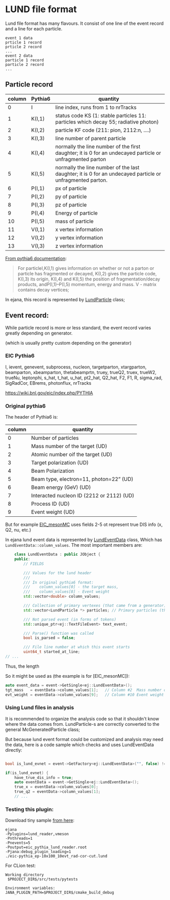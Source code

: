 # LUND file format

Lund file format has many flavours. It consist of one line of the event record and
a line for each particle. 

```
event 1 data
prticle 1 record
prticle 2 record
...
event 2 data
particle 1 record
particle 2 record
... 
```

## Particle record
|column|Pythia6|quantity|
|------|------|--------|
| 0    |I     | 	line index, runs from 1 to nrTracks
| 1    |K(I,1)| 	status code KS (1: stable particles 11: particles which decay 55; radiative photon)
| 2    |K(I,2)| 	particle KF code (211: pion, 2112:n, ....)
| 3    |K(I,3)| 	line number of parent particle
| 4    |K(I,4)| 	normally the line number of the first daughter; it is 0 for an undecayed particle or unfragmented parton
| 5    |K(I,5)| 	normally the line number of the last daughter; it is 0 for an undecayed particle or unfragmented parton.
| 6    |P(I,1)| 	px of particle
| 7    |P(I,2)| 	py of particle
| 8    |P(I,3)| 	pz of particle
| 9    |P(I,4)| 	Energy of particle
| 10   |P(I,5)| 	mass of particle
| 11   |V(I,1)| 	x vertex information
| 12   |V(I,2)| 	y vertex information
| 13   |V(I,3)| 	z vertex information 

[From pythia6 documentation](https://arxiv.org/pdf/hep-ph/0603175.pdf):

> For particleI,K(I,1) gives information on whether or not a parton or particle
> has fragmented  or  decayed, K(I,2) gives the particle code, K(I,3) its origin,
> K(I,4) and K(I,5) the position of fragmentation/decay products, andP(I,1)–P(I,5)
> momentum, energy and mass. V - matrix  contains  decay  vertices;

In ejana, this record is represented by [LundParticle](LundParticle.h) class;

## Event record:

While particle record is more or less standard, the event
record varies greatly depending on generator. 

(which is
usually pretty custom depending on the generator)

### EIC Pythia6

I, 
ievent, 
genevent, 
subprocess, 
nucleon,
targetparton,
xtargparton,
beamparton,
xbeamparton,
thetabeamprtn,
truey,
trueQ2,
truex,
trueW2,
trueNu,
leptonphi,
s_hat,
t_hat,
u_hat,
pt2_hat,
Q2_hat,
F2,
F1,
R,
sigma_rad,
SigRadCor,
EBrems,
photonflux,
nrTracks

https://wiki.bnl.gov/eic/index.php/PYTHIA

### Original pythia6

The header of Pythia6 is:

|column|quantity|
|------|--------|
|0|Number of particles|
|1|Mass number of the target (UD)|
|2|Atomic number oif the target (UD)|
|3|Target polarization  (UD)|
|4|Beam Polarization|
|5|Beam type, electron=11, photon=22” (UD)|
|6|Beam energy (GeV)  (UD)|
|7|Interacted nucleon ID (2212 or 2112)  (UD)|
|8|Process ID (UD)|
|9|Event weight (UD)|

But for example [EIC_mesonMC](https://github.com/JeffersonLab/EIC_mesonMC) uses 
fields 2-5 ot represent true DIS info (x, Q2, nu, etc.)

In ejana lund event data is represented by [LundEventData](LundEventData.h) class, 
Which has `LundEventData::column_values`. The most important members are: 

```c++
    class LundEventData : public JObject {
    public:
        // FIELDS

        /// Values for the lund header
        ///
        /// In original pythia6 format: 
        ///    column_values[0] - the target mass, 
        ///    column_values[8] - Event weight
        std::vector<double> column_values;

        /// Collection of primary vertexes (that came from a generator)
        std::vector<LundParticle *> particles; // Primary particles (that comes from a generator)

        /// Not parsed event (in forms of tokens)
        std::unique_ptr<ej::TextFileEvent> text_event;

        /// Parse() function was called
        bool is_parsed = false;

        /// File line number at which this event starts
        uint64_t started_at_line;
// ...
```

Thus, the length 

So it might be used as (the example is for [EIC_mesonMC]):

```c++
auto event_data = event->GetSingle<ej::LundEventData>();
tgt_mass   = eventData->column_values[1];   // Column #2  Mass number of the target
evt_weight = eventData->column_values[9];   // Column #10 Event weight
```


### Using Lund files in analysis

It is recommended to organize the analysis code so that it shouldn't know where 
the data comes from. LundParticle-s are correctly converted to the general
McGeneratedParticle class;

But because lund event format could be customized and analysis 
may need the data, here is a code sample which checks and uses LundEventData directly:

```c++

bool is_lund_evnet = event->GetFactory<ej::LundEventData>("", false) != nullptr;

if(is_lund_evnet) {
    have_true_dis_info = true;
    auto eventData = event->GetSingle<ej::LundEventData>();
    true_x = eventData->column_values[0];
    true_q2 = eventData->column_values[1];
    // ...
```


### Testing this plugin:

Download tiny sample 
[from here](https://gitlab.com/eic/validation_data/-/blob/master/tiny_sets/eic-pythia_ep-10x100_10evt_rad-cor-cut.lund):

```
ejana
-Pplugins=lund_reader,vmeson
-Pnthreads=1
-Pnevents=5
-Poutput=eic_pythia_lund_reader.root
-Pjana:debug_plugin_loading=1
./eic-pythia_ep-10x100_10evt_rad-cor-cut.lund
```

For CLion test:

```
Working directory
 $PROJECT_DIR$/src/tests/pytests

Environment variables:
JANA_PLUGIN_PATH=$PROJECT_DIR$/cmake_build_debug
```


